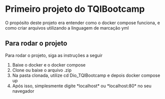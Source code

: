<h1>Primeiro projeto do TQIBootcamp</h1>
<p>O propósito deste projeto era entender como o docker compose funciona, e como criar arquivos utilizando a linguagem de marcação yml</p>
<h2>Para rodar o projeto</h2>
<p>Para rodar o projeto, siga as instruções a seguir</p>
<ol>
  <li>Baixe o docker e o docker compose</li>
  <li>Clone ou baixe o arquivo .zip</li>
  <li>Na pasta clonada, utilize cd Dio_TQIBootcamp e depois docker compose up</li>
  <li>Após isso, simplesmente digite *localhost* ou *localhost:80* no seu navegador</li>
</ol>
